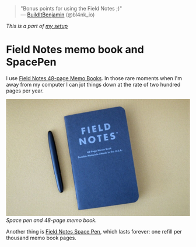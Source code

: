 > "Bonus points for using the Field Notes ;)"<br>&mdash;
[BuildItBenjamin](https://twitter.com/bl4nk_io/status/910086740223946753 "19 Sep 2017")
(@bl4nk_io)

_This is a part of [my setup](/setup.html)_

# Field Notes memo book and SpacePen

I use [Field Notes 48-page Memo Books][m]. In those rare moments
when I'm away from my computer I can jot things down at the rate
of two hundred pages per year.

![Field Notes Memo Book](/fieldnotes-spacepen.jpeg) _Space pen and 48-page
memo book._

Another thing is [Field Notes Space Pen][s], which lasts forever:
one refill per thousand memo book pages.

[s]: https://fieldnotesbrand.com/products/space-pen
[m]: https://fieldnotesbrand.com/products/original-kraft
